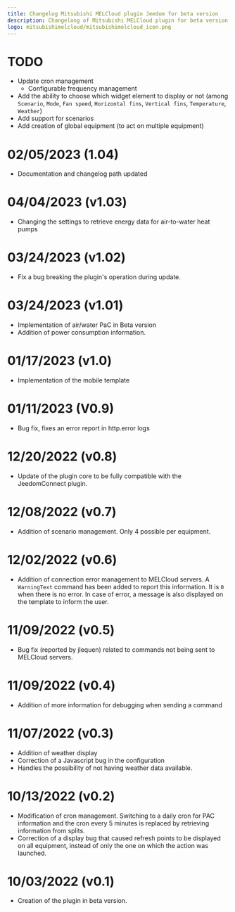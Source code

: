 ```yaml
---
title: Changelog Mitsubishi MELCloud plugin Jeedom for beta version
description: Changelong of Mitsubishi MELCloud plugin for beta version
logo: mitsubishimelcloud/mitsubishimelcloud_icon.png
---
```


# TODO
 - Update cron management
    - Configurable frequency management
 - Add the ability to choose which widget element to display or not (among `Scenario`, `Mode`, `Fan speed`, `Horizontal fins`, `Vertical fins`, `Temperature`, `Weather`)
 - Add support for scenarios
 - Add creation of global equipment (to act on multiple equipment)

# 02/05/2023 (1.04)
 - Documentation and changelog path updated

# 04/04/2023 (v1.03)
 - Changing the settings to retrieve energy data for air-to-water heat pumps

# 03/24/2023 (v1.02)
 - Fix a bug breaking the plugin's operation during update.

# 03/24/2023 (v1.01)
 - Implementation of air/water PaC in Beta version
 - Addition of power consumption information.

# 01/17/2023 (v1.0)
 - Implementation of the mobile template

# 01/11/2023 (V0.9)
 - Bug fix, fixes an error report in http.error logs

# 12/20/2022 (v0.8)
 - Update of the plugin core to be fully compatible with the JeedomConnect plugin.

# 12/08/2022 (v0.7)
 - Addition of scenario management. Only 4 possible per equipment.

# 12/02/2022 (v0.6)
 - Addition of connection error management to MELCloud servers. A `WarningText` command has been added to report this information. It is `0` when there is no error. In case of error, a message is also displayed on the template to inform the user.

# 11/09/2022 (v0.5)
 - Bug fix (reported by jlequen) related to commands not being sent to MELCloud servers.

# 11/09/2022 (v0.4)
 - Addition of more information for debugging when sending a command

# 11/07/2022 (v0.3)
 - Addition of weather display
 - Correction of a Javascript bug in the configuration
 - Handles the possibility of not having weather data available.

# 10/13/2022 (v0.2)
 - Modification of cron management. Switching to a daily cron for PAC information and the cron every 5 minutes is replaced by retrieving information from splits.
 - Correction of a display bug that caused refresh points to be displayed on all equipment, instead of only the one on which the action was launched.

# 10/03/2022 (v0.1)
 - Creation of the plugin in beta version.
